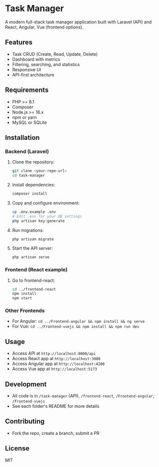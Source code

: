 # Task Manager

A modern full-stack task manager application built with Laravel (API) and React, Angular, Vue (frontend options).

## Features
- Task CRUD (Create, Read, Update, Delete)
- Dashboard with metrics
- Filtering, searching, and statistics
- Responsive UI
- API-first architecture

## Requirements
- PHP >= 8.1
- Composer
- Node.js >= 16.x
- npm or yarn
- MySQL or SQLite

## Installation

### Backend (Laravel)
1. Clone the repository:
   ```sh
   git clone <your-repo-url>
   cd task-manager
   ```
2. Install dependencies:
   ```sh
   composer install
   ```
3. Copy and configure environment:
   ```sh
   cp .env.example .env
   # Edit .env for your DB settings
   php artisan key:generate
   ```
4. Run migrations:
   ```sh
   php artisan migrate
   ```
5. Start the API server:
   ```sh
   php artisan serve
   ```

### Frontend (React example)
1. Go to frontend-react:
   ```sh
   cd ../frontend-react
   npm install
   npm start
   ```

### Other Frontends
- For Angular: `cd ../Frontend-angular && npm install && ng serve`
- For Vue: `cd ../Frontend-vuejs && npm install && npm run dev`

## Usage
- Access API at `http://localhost:8000/api`
- Access React app at `http://localhost:3000`
- Access Angular app at `http://localhost:4200`
- Access Vue app at `http://localhost:5173`

## Development
- All code is in `/task-manager` (API), `/frontend-react`, `/Frontend-angular`, `/Frontend-vuejs`
- See each folder's README for more details

## Contributing
- Fork the repo, create a branch, submit a PR

## License
MIT
